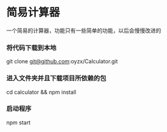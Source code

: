 # 简易计算器

一个简易的计算器，功能只有一些简单的功能，以后会慢慢改进的

### 将代码下载到本地
git clone git@github.com:oyzx/Calculator.git

### 进入文件夹并且下载项目所依赖的包
cd calculator && npm install

### 启动程序
npm start
